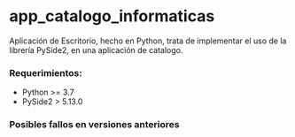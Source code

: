 # app_catalogo_informaticas
Aplicación de Escritorio, hecho en Python, trata de implementar el uso de la librería PySide2, en una aplicación de catalogo.

### Requerimientos:
  - Python >= 3.7
  - PySide2 > 5.13.0

### Posibles fallos en versiones anteriores
 

